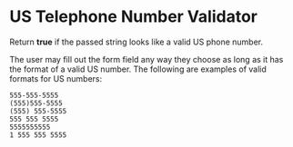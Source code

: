 # US Telephone Number Validator

Return **true** if the passed string looks like a valid US phone number.

The user may fill out the form field any way they choose as long as it has the format of a valid US number. The following are examples of valid formats for US numbers:

    555-555-5555
    (555)555-5555
    (555) 555-5555
    555 555 5555
    5555555555
    1 555 555 5555
